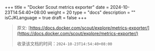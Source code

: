 +++
title = "Docker Scout metrics exporter"
date = 2024-10-23T14:54:40+08:00
weight = 20
type = "docs"
description = ""
isCJKLanguage = true
draft = false
+++

> 原文: [https://docs.docker.com/scout/explore/metrics-exporter/](https://docs.docker.com/scout/explore/metrics-exporter/)
>
> 收录该文档的时间：`2024-10-23T14:54:40+08:00`
